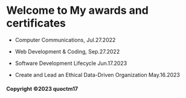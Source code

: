 # Welcome to My awards and certificates

* Computer Communications, Jul.27.2022

* Web Development & Coding, Sep.27.2022

* Software Development Lifecycle Jun.17.2023

* Create and Lead an Ethical Data-Driven Organization May.16.2023


#### Copyright &#169;2023 quoctm17